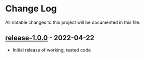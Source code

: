 # Change Log

All notable changes to this project will be documented in this file.

## [release-1.0.0](https://github.com/SWastling/geomqa/tree/release-1.0.0) - 2022-04-22

- Initial release of working, tested code
